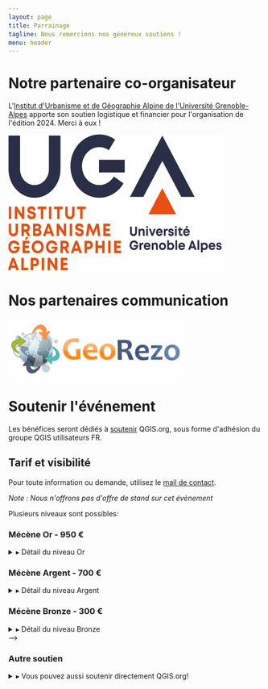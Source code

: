 ```yaml
---
layout: page
title: Parrainage
tagline: Nous remercions nos généreux soutiens !
menu: header
---
```



# Notre partenaire co-organisateur

L'[Institut d'Urbanisme et de Géographie Alpine de l'Université Grenoble-Alpes](https://iuga.univ-grenoble-alpes.fr/fr/) apporte son soutien logistique et financier pour l'organisation de l'édition 2024. Merci à eux !

[![UGA](/images/logo_UFR_IUGA_couleur_2020.svg)](https://iuga.univ-grenoble-alpes.fr/fr/)



<!-- Le Centre Régional Auvergne-Rhöne-Alpes de l'Information Géographique (CRAIG) renouvelle son partenariat et nous apporte son soutien logistique et financier cette année. Merci à eux !

[![CRAIG](/images/logo-craig.svg)](https://www.craig.fr)


_Le Centre Régional Auvergne-Rhône-Alpes de l'Information Géographique (CRAIG) est un groupement d'intérêt public créé en 2011 dans le cadre du Contrat de projets Etat-Région, afin de mettre en place un Centre de ressources dans le domaine de l'information géographique. Ce projet s'inscrit dans le cadre d'une démarche globale de mutualisation des coûts et des moyens mais aussi de cohérence régionale en matière de production et d'usage de données géographiques._

_[https://www.craig.fr/](https://www.craig.fr/)_ -->

<!--
---

# Nos partenaires techniques

Pour la diffusion des ateliers et des conféences, l'organisation s'appuie sur deux partenaires techniques, [FAImaison](https://www.faimaison.net/) pour l'instance Big Blue Button  et [Kintésens-prod.](https://k-prod.fr/) pour la diffusion des conférences en direct.

[![FAImaison](/images/faimaison.png)](https://www.faimaison.net/) [![K-prod](/images/k-prod.png)](https://k-prod.fr/) 

-->

<!-- # Nos mécènes -->

<!-- ---

[![Camptocamp](/images/camptocamp.png)](https://www.camptocamp.com/)

Composée de spécialistes de l’Open Source, Camptocamp est une entreprise innovante dans l’intégration de logiciels servant à la mise en valeur de données géospatiales, à la gestion complète d’entreprise et à la gestion d’infrastructures informatiques. Afin de s’adapter parfaitement à vos besoins, Camptocamp construit des solutions personnalisées en utilisant les meilleures technologies Open Source.

---

[![3Liz](/images/3liz.png)](https://www.3liz.com/)

3Liz est une société de services autour des logiciels libres SIG. Nous nous sommes spécialisés dans l’exploitation des logiciels QGIS et QGIS-Serveur, auxquels nous contribuons. Nous avons aussi développé Lizmap, outil de publication de cartes Web dynamiques.

---

[![Hytech-imaging](/images/hytech-imaging.png)](https://hytech-imaging.fr/)

Créée en 2016, Hytech-imaging contribue au développement des usages de l'imagerie spectrale pour la connaissance et le suivi de l’environnement. Hytech-imaging propose des services et une expertise tout au long de la chaîne de valeur de l’imagerie spectrale, depuis l’acquisition ou la collecte d’images, jusqu’à l’intégration et le déploiement de solutions logicielles, en passant par le traitement automatique d’images et l’extraction d’informations utiles pour vos besoins. D'abord spécialisé dans les applications thématiques maritimes et côtières, Hytech-imaging accompagne désormais ses clients sur d'autres thématiques telles l’archéologie ou l’agronomie. Hytech-imaging intègre QGIS à ses solutions, à la fois comme interface utilisateur de ses chaînes de traitement (QGIS Desktop + extension) et comme distributeur de ses productions (QGIS Server).

---

[![Oslandia](/images/oslandia_rectangle.png)](http://oslandia.com/fr/home/)

Oslandia est une ENL (Entreprise du Numérique Libre) française spécialisée en systèmes d’information géographique (SIG) Open Source, et particulièrement en bases de données spatiales, Web Services OGC et SIG bureautiques. Oslandia, avec deux core committers QGIS, est une des sociétés les plus actives dans le développement de cet outil SIG bureautique. Oslandia propose une offre de service complète : conseil, audit, développement, support, formation.

---

[![SOPRECO](/images/sopreco.svg)](https://www.sopreco-morteau.com)

Depuis plus de 20 ans, SOPRECO apporte des solutions de détection de réseaux, de contrôle des réseaux d’assainissement, de photogrammétrie et de géoréférencement pour les collectivités, les industries et les entreprises de travaux publics. Multicarte, nous proposons un large panel d’activités complémentaires et apportons ainsi une solution globale à nos clients : acquisition, traitement, analyse et restitution de la donnée spatiale sont au cœur de notre métier. -->


<!-- # Nos soutiens -->

<!-- [![IDGeo](/images/idgeo.png)](https://www.idgeo.fr) -->

<!--
Créé en septembre 2013 sur le modèle d’une SCOP (Société Coopérative de Production à responsabilité limitée), IDGEO est un centre de formation professionnelle et de conseil spécialisé dans le secteur des technologies spatiales et plus particulièrement de la géomatique et de la télédétection. Les formations dispensées par IDGEO permettent de répondre à un projet de montée en compétences, de reconversion ou de réinsertion professionnelle. Qu’elles soient courtes (de 1 à 5 jours), sur mesure ou certifiantes (titre professionnel “technicien supérieur en SIG” et certificat de qualification professionnelle “Géomaticien”), elles portent sur les grandes problématiques du domaine (SIG bureautiques, modélisation, création et gestion de bases de données, télédétection, webmapping, applications spatiales) et privilégient les solutions Open Source.



---

[![Azimut](/images/azimut.png)](https://www.azimut.fr/)

[![Hytech-imaging](/images/hytech-imaging.png)](https://hytech-imaging.fr/)

-->
# Nos partenaires communication

[![GeoRezo](/images/georezo.png)](https://www.georezo.net/)

# Soutenir l'événement


Les bénéfices seront dédiés à [soutenir](https://www.qgis.org/fr/site/getinvolved/governance/sustaining_members/sustaining_members.html#how-can-you-support-the-qgis-development) QGIS.org, sous forme d'adhésion du groupe QGIS utilisateurs FR.

<!-- Les modalités de soutien sont définies ci-après.  -->

## Tarif et visibilité

Pour toute information ou demande, utilisez le [mail de contact](mailto:qgis-conf@osgeo.asso.fr?subject=[SoutienQGISFR_2024]).

_Note : Nous n'offrons pas d'offre de stand sur cet évènement_

Plusieurs niveaux sont possibles:

### Mécène Or - 950 €

<details>
    <summary>▸ Détail du niveau Or</summary><p>

<ul style="padding-left:40px">
    <li>Montant : 950 € HT</li>
    <ul style="padding-left:40px">
        <li>Deux inscriptions incluses pour la journée de conférences</li>
        <li>Logo et citation pendant l'événement (écran d'accueil)</li>
        <li>Possibilité d'amener un Kakemono sur la scéne de la conférence pleinière et un autre dans le hall</li>
        <li>Logo, lien et présentation de l'organisme sur le site web</li>
        <li>Logo, lien et courte présentation sur le programme</li>
        <li>Citation dans les communiqués de presse</li>
        <li>Espace pour présenter vos flyers et goodies dans le hall</li>
        <li>Maintien du logo et du lien vers l'organisme sur la page du site de l'événement "<a href="z50_archive.html">Archives</a>"</li>
    </ul>
</ul>
</p>
</details>


### Mécène Argent - 700 €

<details><summary>▸ Détail du niveau Argent</summary><p>

<ul style="padding-left:40px">
    <li>Montant : 700 € HT</li>
    <li>Limité à 5 mécènes</li>
    <ul style="padding-left:40px">
        <li>Une inscriptions incluse dans la journée de conférence</li>
        <li>Logo pendant l'évènement (deuxième page d'écran) </li>
        <li>Logo, lien et présentation de l'organisme sur le site web</li>
        <li>Logo, lien et courte présentation sur le programme</li>
        <li>Espace pour présenter vos flyers et goodies dans le hall</li>
        <li>Maintien du logo et du lien vers l'organisme sur la page du site de l'événement "<a href="z50_archive.html">Archives</a>"</li>
    </ul>
</ul>
</p></details>

### Mécène Bronze - 300 €

<details><summary>▸ Détail du niveau Bronze</summary><p>

<ul style="padding-left:40px">
    <li>Montant : 300 € HT</li>
    <li>Pas de limite</li>
    <ul style="padding-left:40px">
        <li>Logo et lien sur le site web</li>
        <li>Maintien du logo et du lien vers l'organisme sur la page du site de l'événement "<a href="z50_archive.html">Archives</a>"</li>
    </ul>
</ul>

</p></details> -->


### Autre soutien

<details><summary>▸ Vous pouvez aussi soutenir directement QGIS.org!</summary><p>

<p><a href="https://www.qgis.org">QGIS.org</a> est l’association internationale qui gère les fonds issus des dons et sponsoring directs autour de QGIS. L’OSGEO-fr héberge le <a href="http://osgeo.asso.fr/content/project/qgis-user-fr/">groupe utilisateur QGIS Fr</a> qui est affilié à QGIS.org.</p>

<p>Une donation ou un sponsoring direct à QGIS.org permet de financer :</p>
<ul>
  <li>des développeurs pour des tâches de maintenance à chaque version</li>
  <li>les serveurs et maintenance associées</li>
  <li>les rencontres communautaires QGIS internationales</li>
</ul>

<p>Pour contribuer, c’est</p>

<ul>
  <li>
    <p>par ici <a href="https://www.qgis.org/fr/site/getinvolved/donations.html">https://www.qgis.org/fr/site/getinvolved/donations.html</a></p>
  </li>
  <li>
    <p>ou encore en achetant t-shirt, mug ou autres goodies sur le <a href="https://shop.spreadshirt.net/qgis/">shop</a></p>
  </li>
</ul>

<p><strong>Note:</strong> Ces dons sont indépendants de l’organisation des journées QGIS Francophone, mais c’est bien quand même!</p>

</p></details>

